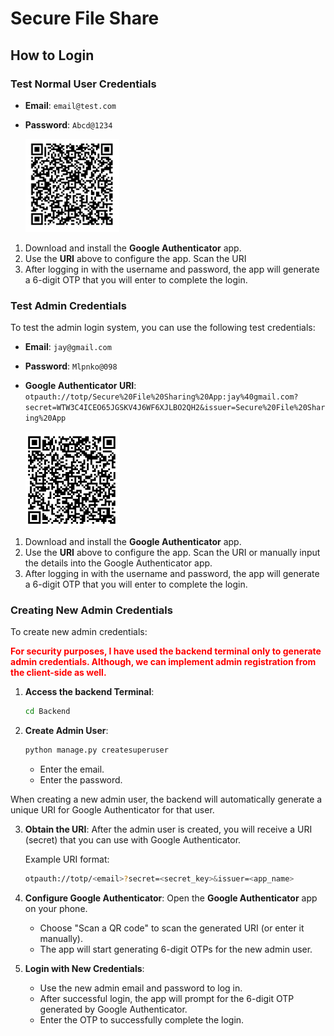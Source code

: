 # Secure File Share

## How to Login

### **Test Normal User Credentials**

- **Email**: `email@test.com`
- **Password**: `Abcd@1234`

    <img src="./assets/forReadme/regular_user_2FA.png" alt="admin_jay_2FA.png" alt="QR Code" width="150" />

1. Download and install the **Google Authenticator** app.
2. Use the **URI** above to configure the app. Scan the URI 
3. After logging in with the username and password, the app will generate a 6-digit OTP that you will enter to complete the login.

### **Test Admin Credentials**

To test the admin login system, you can use the following test credentials:


- **Email**: `jay@gmail.com`
- **Password**: `Mlpnko@098`
- **Google Authenticator URI**: `otpauth://totp/Secure%20File%20Sharing%20App:jay%40gmail.com?secret=WTW3C4ICEO65JGSKV4J6WF6XJLBO2QH2&issuer=Secure%20File%20Sharing%20App`

    <img src="./assets/forReadme/admin_jay_2FA.png" alt="admin_jay_2FA.png" alt="QR Code" width="150" />

1. Download and install the **Google Authenticator** app.
2. Use the **URI** above to configure the app. Scan the URI or manually input the details into the Google Authenticator app.
3. After logging in with the username and password, the app will generate a 6-digit OTP that you will enter to complete the login.

### Creating New Admin Credentials

To create new admin credentials:

 <p style="color: red; font-weight: bold;">For security purposes, I have used the backend terminal only to generate admin credentials. Although, we can implement admin registration from the client-side as well.</p>

1. **Access the backend Terminal**:

   ```bash
   cd Backend
   ```

2. **Create Admin User**:

    ```bash
    python manage.py createsuperuser
    ```

    - Enter the email.
    - Enter the password.

When creating a new admin user, the backend will automatically generate a unique URI for Google Authenticator for that user.

3. **Obtain the URI**: After the admin user is created, you will receive a URI (secret) that you can use with Google Authenticator.

   Example URI format:

   ```bash
   otpauth://totp/<email>?secret=<secret_key>&issuer=<app_name>
   ```

4. **Configure Google Authenticator**: Open the **Google Authenticator** app on your phone.

   - Choose "Scan a QR code" to scan the generated URI (or enter it manually).
   - The app will start generating 6-digit OTPs for the new admin user.

5. **Login with New Credentials**:
   - Use the new admin email and password to log in.
   - After successful login, the app will prompt for the 6-digit OTP generated by Google Authenticator.
   - Enter the OTP to successfully complete the login.
